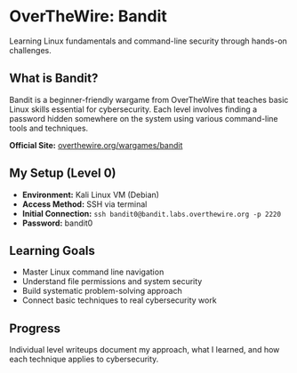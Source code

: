 # OverTheWire: Bandit

Learning Linux fundamentals and command-line security through hands-on challenges.

## What is Bandit?

Bandit is a beginner-friendly wargame from OverTheWire that teaches basic Linux skills essential for cybersecurity. Each level involves finding a password hidden somewhere on the system using various command-line tools and techniques.

**Official Site:** [overthewire.org/wargames/bandit](https://overthewire.org/wargames/bandit/)

## My Setup (Level 0)

- **Environment:** Kali Linux VM (Debian)
- **Access Method:** SSH via terminal
- **Initial Connection:** `ssh bandit0@bandit.labs.overthewire.org -p 2220`
- **Password:** bandit0

## Learning Goals

- Master Linux command line navigation
- Understand file permissions and system security
- Build systematic problem-solving approach
- Connect basic techniques to real cybersecurity work

## Progress

Individual level writeups document my approach, what I learned, and how each technique applies to cybersecurity.
